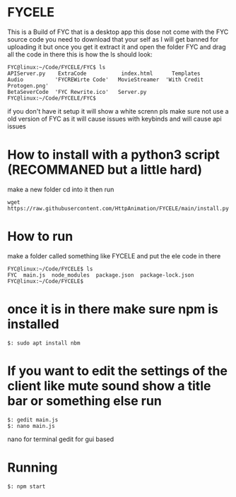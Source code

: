 # FYCELE

This is a Build of FYC that is a desktop app this dose not come with the FYC source code you need to download that your self as I will get banned for uploading it but once you get it extract it and open the folder FYC and drag all the code in there this is how the ls should look:

    FYC@linux:~/Code/FYCELE/FYC$ ls
    APIServer.py    ExtraCode           index.html      Templates
    Audio          'FYCREWirte Code'   MovieStreamer  'With Credit Protogen.png'
    BetaSeverCode  'FYC Rewrite.ico'   Server.py
    FYC@linux:~/Code/FYCELE/FYC$ 

if you don't have it setup it will show a white screnn pls make sure not use a old version of FYC as it will cause issues with keybinds and will cause api issues

# How to install with a python3 script (RECOMMANED but a little hard)
make a new folder cd into it then run

    wget https://raw.githubusercontent.com/HttpAnimation/FYCELE/main/install.py

# How to run
make a folder called something like FYCELE and put the ele code in there

    FYC@linux:~/Code/FYCELE$ ls
    FYC  main.js  node_modules  package.json  package-lock.json
    FYC@linux:~/Code/FYCELE$ 

# once it is in there make sure npm is installed
    $: sudo apt install nbm

# If you want to edit the settings of the client like mute sound show a title bar or something else run 
    $: gedit main.js
    $: nano main.js

nano for terminal
gedit for gui based

# Running
    $: npm start
